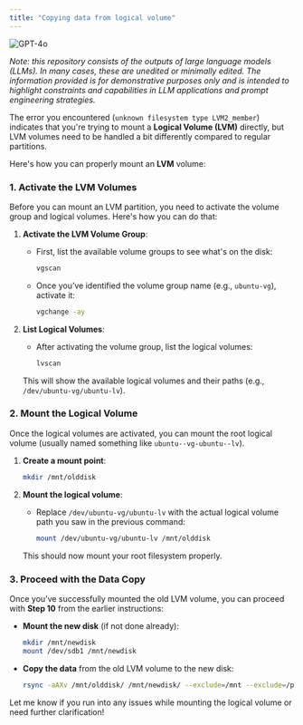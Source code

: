 ```yaml
---
title: "Copying data from logical volume"
---
```

![GPT-4o](https://img.shields.io/badge/GPT--4o-3333FF?style=for-the-badge&logo=openai&logoColor=white)



*Note: this repository consists of the outputs of large language models (LLMs). In many cases, these are unedited or minimally edited. The information provided is for demonstrative purposes only and is intended to highlight constraints and capabilities in LLM applications and prompt engineering strategies.*


The error you encountered (`unknown filesystem type LVM2_member`) indicates that you're trying to mount a **Logical Volume (LVM)** directly, but LVM volumes need to be handled a bit differently compared to regular partitions.

Here's how you can properly mount an **LVM** volume:

### 1. **Activate the LVM Volumes**
Before you can mount an LVM partition, you need to activate the volume group and logical volumes. Here's how you can do that:

1. **Activate the LVM Volume Group**:
   - First, list the available volume groups to see what's on the disk:
     ```bash
     vgscan
     ```
   - Once you’ve identified the volume group name (e.g., `ubuntu-vg`), activate it:
     ```bash
     vgchange -ay
     ```

2. **List Logical Volumes**:
   - After activating the volume group, list the logical volumes:
     ```bash
     lvscan
     ```

   This will show the available logical volumes and their paths (e.g., `/dev/ubuntu-vg/ubuntu-lv`).

### 2. **Mount the Logical Volume**

Once the logical volumes are activated, you can mount the root logical volume (usually named something like `ubuntu--vg-ubuntu--lv`).

1. **Create a mount point**:
   ```bash
   mkdir /mnt/olddisk
   ```

2. **Mount the logical volume**:
   - Replace `/dev/ubuntu-vg/ubuntu-lv` with the actual logical volume path you saw in the previous command:
     ```bash
     mount /dev/ubuntu-vg/ubuntu-lv /mnt/olddisk
     ```

   This should now mount your root filesystem properly.

### 3. **Proceed with the Data Copy**

Once you’ve successfully mounted the old LVM volume, you can proceed with **Step 10** from the earlier instructions:

- **Mount the new disk** (if not done already):
  ```bash
  mkdir /mnt/newdisk
  mount /dev/sdb1 /mnt/newdisk
  ```

- **Copy the data** from the old LVM volume to the new disk:
  ```bash
  rsync -aAXv /mnt/olddisk/ /mnt/newdisk/ --exclude=/mnt --exclude=/proc --exclude=/sys --exclude=/dev --exclude=/tmp
  ```

Let me know if you run into any issues while mounting the logical volume or need further clarification!